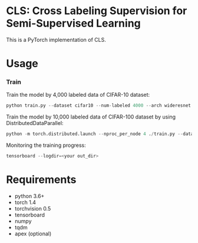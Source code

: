 # CLS: Cross Labeling Supervision for Semi-Supervised Learning

This is a PyTorch implementation of CLS.

# Usage

### Train

Train the model by 4,000 labeled data of CIFAR-10 dataset:

```python
python train.py --dataset cifar10 --num-labeled 4000 --arch wideresnet --batch-size 64 --lr 0.03 --seed 5 --out results/cifar10@4000.5
```



Train the model by 10,000 labeled data of CIFAR-100 dataset by using DistributedDataParallel:

```python
python -m torch.distributed.launch --nproc_per_node 4 ./train.py --dataset cifar100 --num-labeled 10000 --arch wideresnet --batch-size 16 --lr 0.03 --wdecay 0.001 --seed 5 --out results/cifar100@10000.5
```



Monitoring the training progress:

```python
tensorboard --logdir=<your out_dir>
```



# Requirements

- python 3.6+
- torch 1.4
- torchvision 0.5
- tensorboard
- numpy
- tqdm
- apex (optional) 
